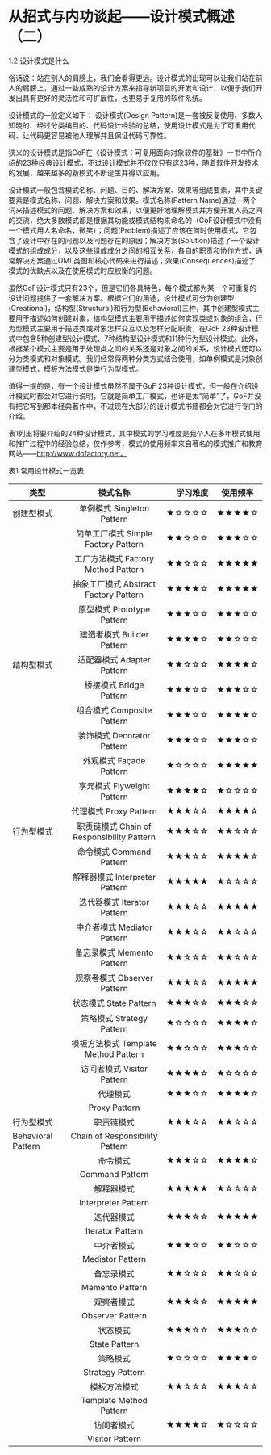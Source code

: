 # 从招式与内功谈起——设计模式概述（二）

1.2 设计模式是什么

俗话说：站在别人的肩膀上，我们会看得更远。设计模式的出现可以让我们站在前人的肩膀上，通过一些成熟的设计方案来指导新项目的开发和设计，以便于我们开发出具有更好的灵活性和可扩展性，也更易于复用的软件系统。

设计模式的一般定义如下：
设计模式(Design Pattern)是一套被反复使用、多数人知晓的、经过分类编目的、代码设计经验的总结，使用设计模式是为了可重用代码、让代码更容易被他人理解并且保证代码可靠性。

狭义的设计模式是指GoF在《设计模式：可复用面向对象软件的基础》一书中所介绍的23种经典设计模式，不过设计模式并不仅仅只有这23种，随着软件开发技术的发展，越来越多的新模式不断诞生并得以应用。

设计模式一般包含模式名称、问题、目的、解决方案、效果等组成要素，其中关键要素是模式名称、问题、解决方案和效果。模式名称(Pattern Name)通过一两个词来描述模式的问题、解决方案和效果，以便更好地理解模式并方便开发人员之间的交流，绝大多数模式都是根据其功能或模式结构来命名的（GoF设计模式中没有一个模式用人名命名，微笑）；问题(Problem)描述了应该在何时使用模式，它包含了设计中存在的问题以及问题存在的原因；解决方案(Solution)描述了一个设计模式的组成成分，以及这些组成成分之间的相互关系，各自的职责和协作方式，通常解决方案通过UML类图和核心代码来进行描述；效果(Consequences)描述了模式的优缺点以及在使用模式时应权衡的问题。

虽然GoF设计模式只有23个，但是它们各具特色，每个模式都为某一个可重复的设计问题提供了一套解决方案。根据它们的用途，设计模式可分为创建型(Creational)，结构型(Structural)和行为型(Behavioral)三种，其中创建型模式主要用于描述如何创建对象，结构型模式主要用于描述如何实现类或对象的组合，行为型模式主要用于描述类或对象怎样交互以及怎样分配职责，在GoF 23种设计模式中包含5种创建型设计模式、7种结构型设计模式和11种行为型设计模式。此外，根据某个模式主要是用于处理类之间的关系还是对象之间的关系，设计模式还可以分为类模式和对象模式。我们经常将两种分类方式结合使用，如单例模式是对象创建型模式，模板方法模式是类行为型模式。

值得一提的是，有一个设计模式虽然不属于GoF 23种设计模式，但一般在介绍设计模式时都会对它进行说明，它就是简单工厂模式，也许是太“简单”了，GoF并没有把它写到那本经典著作中，不过现在大部分的设计模式书籍都会对它进行专门的介绍。

表1列出将要介绍的24种设计模式，其中模式的学习难度是我个人在多年模式使用和推广过程中的经验总结，仅作参考，模式的使用频率来自著名的模式推广和教育网站——http://www.dofactory.net。


表1  常用设计模式一览表

| 类型                 	|                    模式名称                   	| 学习难度 	| 使用频率 	|
|----------------------	|:---------------------------------------------:	|---------:	|----------	|
| 创建型模式           	|           单例模式 Singleton Pattern          	|    ★☆☆☆☆ 	| ★★★★☆    	|
| 　                   	|     简单工厂模式 Simple   Factory Pattern     	|    ★★☆☆☆ 	| ★★★☆☆    	|
| 　                   	|      工厂方法模式 Factory Method Pattern      	|    ★★☆☆☆ 	| ★★★★★    	|
| 　                   	| 抽象工厂模式 Abstract  Factory   Pattern      	| ★★★★☆    	| ★★★★★    	|
| 　                   	| 原型模式 Prototype Pattern                    	| ★★★☆☆    	| ★★★☆☆    	|
| 　                   	| 建造者模式 Builder Pattern                    	| ★★★★☆    	| ★★☆☆☆    	|
| 结构型模式           	| 适配器模式 Adapter Pattern                    	| ★★☆☆☆    	| ★★★★☆    	|
| 　                   	| 桥接模式 Bridge  Pattern                      	| ★★★☆☆    	| ★★★☆☆    	|
| 　                   	| 组合模式 Composite  Pattern                   	| ★★★☆☆    	| ★★★★☆    	|
| 　                   	| 装饰模式 Decorator  Pattern                   	| ★★★☆☆    	| ★★★☆☆    	|
| 　                   	| 外观模式 Façade  Pattern                      	| ★☆☆☆☆    	| ★★★★★    	|
| 　                   	| 享元模式 Flyweight  Pattern                   	| ★★★★☆    	| ★☆☆☆☆    	|
| 　                   	| 代理模式 Proxy  Pattern                       	| ★★★☆☆    	| ★★★★☆    	|
| 行为型模式           	| 职责链模式 Chain  of Responsibility   Pattern 	| ★★★☆☆    	| ★★☆☆☆    	|
| 　                   	| 命令模式 Command  Pattern                     	| ★★★☆☆    	| ★★★★☆    	|
| 　                   	| 解释器模式 Interpreter  Pattern               	| ★★★★★    	| ★☆☆☆☆    	|
| 　                   	| 迭代器模式 Iterator  Pattern                  	| ★★★☆☆    	| ★★★★★    	|
| 　                   	| 中介者模式 Mediator  Pattern                  	| ★★★☆☆    	| ★★☆☆☆    	|
| 　                   	| 备忘录模式 Memento  Pattern                   	| ★★☆☆☆    	| ★★☆☆☆    	|
| 　                   	| 观察者模式 Observer  Pattern                  	| ★★★☆☆    	| ★★★★★    	|
| 　                   	| 状态模式 State  Pattern                       	| ★★★☆☆    	| ★★★☆☆    	|
| 　                   	| 策略模式 Strategy  Pattern                    	| ★☆☆☆☆    	| ★★★★☆    	|
| 　                   	| 模板方法模式 Template  Method Pattern         	| ★★☆☆☆    	| ★★★☆☆    	|
| 　                   	| 访问者模式 Visitor  Pattern                   	| ★★★★☆    	| ★☆☆☆☆    	|
| 　                   	| 代理模式                                      	| ★★★☆☆    	| ★★★★☆    	|
| 　                   	| Proxy    Pattern                              	|          	|          	|
| 行为型模式           	| 职责链模式                                    	| ★★★☆☆    	| ★★☆☆☆    	|
| Behavioral   Pattern 	| Chain  of   Responsibility Pattern            	|          	|          	|
| 　                   	| 命令模式                                      	| ★★★☆☆    	| ★★★★☆    	|
| 　                   	| Command    Pattern                            	|          	|          	|
| 　                   	| 解释器模式                                    	| ★★★★★    	| ★☆☆☆☆    	|
| 　                   	| Interpreter    Pattern                        	|          	|          	|
| 　                   	| 迭代器模式                                    	| ★★★☆☆    	| ★★★★★    	|
| 　                   	| Iterator    Pattern                           	|          	|          	|
| 　                   	| 中介者模式                                    	| ★★★☆☆    	| ★★☆☆☆    	|
| 　                   	| Mediator    Pattern                           	|          	|          	|
| 　                   	| 备忘录模式                                    	| ★★☆☆☆    	| ★★☆☆☆    	|
| 　                   	| Memento    Pattern                            	|          	|          	|
| 　                   	| 观察者模式                                    	| ★★★☆☆    	| ★★★★★    	|
| 　                   	| Observer    Pattern                           	|          	|          	|
| 　                   	| 状态模式                                      	| ★★★☆☆    	| ★★★☆☆    	|
| 　                   	| State    Pattern                              	|          	|          	|
| 　                   	| 策略模式                                      	| ★☆☆☆☆    	| ★★★★☆    	|
| 　                   	| Strategy    Pattern                           	|          	|          	|
| 　                   	| 模板方法模式                                  	| ★★☆☆☆    	| ★★★☆☆    	|
| 　                   	| Template    Method Pattern                    	|          	|          	|
| 　                   	| 访问者模式                                    	| ★★★★☆    	| ★☆☆☆☆    	|
| 　                   	| Visitor    Pattern                            	|          	|          	|

